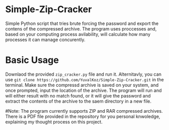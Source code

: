 # Simple-Zip-Cracker
Simple Python script that tries brute forcing the password and export the contens of the compressed archive. The program uses proccesses and, based on your computing process avilability, will calculate how many processes it can manage concurently.

# Basic Usage
Downlaod the provided `zip_cracker.py` file and run it. Alternitavly, you can use `git clone https://github.com/YuvalKoz/Simple-Zip-Cracker.git` in the terminal.
Make sure the compressd archive is saved on your system, and once prompted, input the location of the archive. The program will run and will either result with no match found, or it will give the password and extract the contents of the archive to the saem directory in a new file.

#Note:
The program currently supports ZIP and RAR compressed archives.
There is a PDF file provided in the repository for you personal knwoledge, explaining my thought process on this project.
